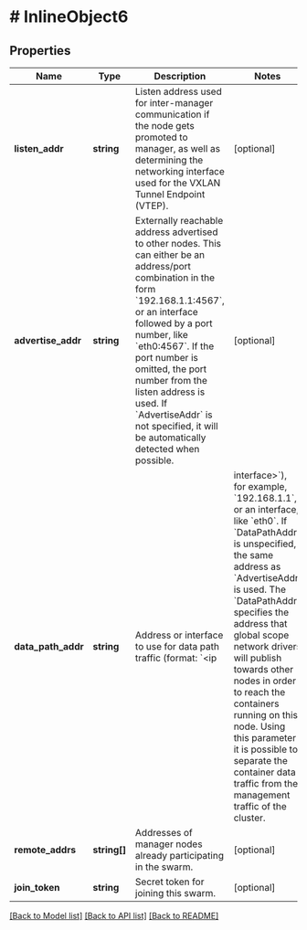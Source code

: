 # # InlineObject6

## Properties

Name | Type | Description | Notes
------------ | ------------- | ------------- | -------------
**listen_addr** | **string** | Listen address used for inter-manager communication if the node gets promoted to manager, as well as determining the networking interface used for the VXLAN Tunnel Endpoint (VTEP). | [optional] 
**advertise_addr** | **string** | Externally reachable address advertised to other nodes. This can either be an address/port combination in the form &#x60;192.168.1.1:4567&#x60;, or an interface followed by a port number, like &#x60;eth0:4567&#x60;. If the port number is omitted, the port number from the listen address is used. If &#x60;AdvertiseAddr&#x60; is not specified, it will be automatically detected when possible. | [optional] 
**data_path_addr** | **string** | Address or interface to use for data path traffic (format: &#x60;&lt;ip|interface&gt;&#x60;), for example,  &#x60;192.168.1.1&#x60;, or an interface, like &#x60;eth0&#x60;. If &#x60;DataPathAddr&#x60; is unspecified, the same address as &#x60;AdvertiseAddr&#x60; is used.  The &#x60;DataPathAddr&#x60; specifies the address that global scope network drivers will publish towards other nodes in order to reach the containers running on this node. Using this parameter it is possible to separate the container data traffic from the management traffic of the cluster. | [optional] 
**remote_addrs** | **string[]** | Addresses of manager nodes already participating in the swarm. | [optional] 
**join_token** | **string** | Secret token for joining this swarm. | [optional] 

[[Back to Model list]](../../README.md#documentation-for-models) [[Back to API list]](../../README.md#documentation-for-api-endpoints) [[Back to README]](../../README.md)


